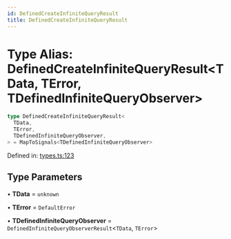 ```yaml
---
id: DefinedCreateInfiniteQueryResult
title: DefinedCreateInfiniteQueryResult
---
```


<!-- DO NOT EDIT: this page is autogenerated from the type comments -->

# Type Alias: DefinedCreateInfiniteQueryResult\<TData, TError, TDefinedInfiniteQueryObserver\>

```ts
type DefinedCreateInfiniteQueryResult<
  TData,
  TError,
  TDefinedInfiniteQueryObserver,
> = MapToSignals<TDefinedInfiniteQueryObserver>
```

Defined in: [types.ts:123](https://github.com/TanStack/query/blob/main/packages/angular-query-experimental/src/types.ts#L123)

## Type Parameters

• **TData** = `unknown`

• **TError** = `DefaultError`

• **TDefinedInfiniteQueryObserver** = `DefinedInfiniteQueryObserverResult`\<`TData`, `TError`\>
